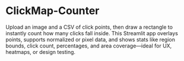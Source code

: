# ClickMap-Counter
Upload an image and a CSV of click points, then draw a rectangle to instantly count how many clicks fall inside. This Streamlit app overlays points, supports normalized or pixel data, and shows stats like region bounds, click count, percentages, and area coverage—ideal for UX, heatmaps, or design testing.
